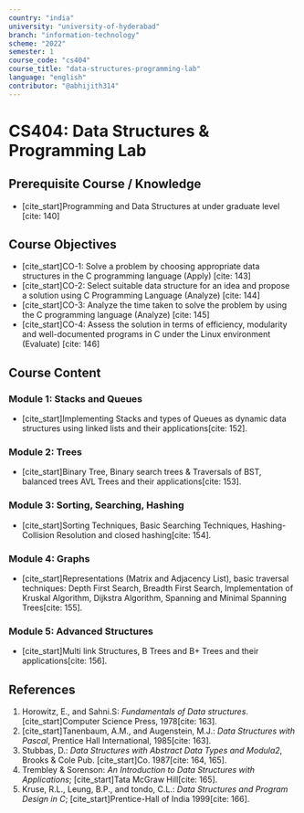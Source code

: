 ```yaml
---
country: "india"
university: "university-of-hyderabad"
branch: "information-technology"
scheme: "2022" 
semester: 1
course_code: "cs404"
course_title: "data-structures-programming-lab"
language: "english"
contributor: "@abhijith314"
---
```


# CS404: Data Structures & Programming Lab

## Prerequisite Course / Knowledge
* [cite_start]Programming and Data Structures at under graduate level [cite: 140]

## Course Objectives
* [cite_start]CO-1: Solve a problem by choosing appropriate data structures in the C programming language (Apply) [cite: 143]
* [cite_start]CO-2: Select suitable data structure for an idea and propose a solution using C Programming Language (Analyze) [cite: 144]
* [cite_start]CO-3: Analyze the time taken to solve the problem by using the C programming language (Analyze) [cite: 145]
* [cite_start]CO-4: Assess the solution in terms of efficiency, modularity and well-documented programs in C under the Linux environment (Evaluate) [cite: 146]

## Course Content

### Module 1: Stacks and Queues
* [cite_start]Implementing Stacks and types of Queues as dynamic data structures using linked lists and their applications[cite: 152].

### Module 2: Trees
* [cite_start]Binary Tree, Binary search trees & Traversals of BST, balanced trees AVL Trees and their applications[cite: 153].

### Module 3: Sorting, Searching, Hashing
* [cite_start]Sorting Techniques, Basic Searching Techniques, Hashing-Collision Resolution and closed hashing[cite: 154].

### Module 4: Graphs
* [cite_start]Representations (Matrix and Adjacency List), basic traversal techniques: Depth First Search, Breadth First Search, Implementation of Kruskal Algorithm, Dijkstra Algorithm, Spanning and Minimal Spanning Trees[cite: 155].

### Module 5: Advanced Structures
* [cite_start]Multi link Structures, B Trees and B+ Trees and their applications[cite: 156].

## References
1.  Horowitz, E., and Sahni.S: *Fundamentals of Data structures*. [cite_start]Computer Science Press, 1978[cite: 163].
2.  [cite_start]Tanenbaum, A.M., and Augenstein, M.J.: *Data Structures with Pascal*, Prentice Hall International, 1985[cite: 163].
3.  Stubbas, D.: *Data Structures with Abstract Data Types and Modula2*, Brooks & Cole Pub. [cite_start]Co. 1987[cite: 164, 165].
4.  Trembley & Sorenson: *An Introduction to Data Structures with Applications*; [cite_start]Tata McGraw Hill[cite: 165].
5.  Kruse, R.L., Leung, B.P., and tondo, C.L.: *Data Structures and Program Design in C*; [cite_start]Prentice-Hall of India 1999[cite: 166].